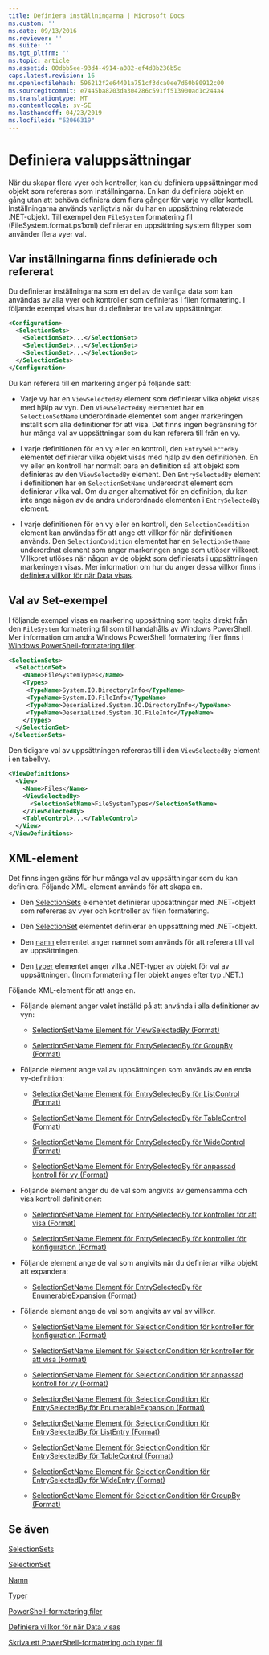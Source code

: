 ```yaml
---
title: Definiera inställningarna | Microsoft Docs
ms.custom: ''
ms.date: 09/13/2016
ms.reviewer: ''
ms.suite: ''
ms.tgt_pltfrm: ''
ms.topic: article
ms.assetid: 00dbb5ee-93d4-4914-a082-ef4d8b236b5c
caps.latest.revision: 16
ms.openlocfilehash: 596212f2e64401a751cf3dca0ee7d60b80912c00
ms.sourcegitcommit: e7445ba8203da304286c591ff513900ad1c244a4
ms.translationtype: MT
ms.contentlocale: sv-SE
ms.lasthandoff: 04/23/2019
ms.locfileid: "62066319"
---
```

# <a name="defining-selection-sets"></a>Definiera valuppsättningar

När du skapar flera vyer och kontroller, kan du definiera uppsättningar med objekt som refereras som inställningarna. En kan du definiera objekt en gång utan att behöva definiera dem flera gånger för varje vy eller kontroll. Inställningarna används vanligtvis när du har en uppsättning relaterade .NET-objekt. Till exempel den `FileSystem` formatering fil (FileSystem.format.ps1xml) definierar en uppsättning system filtyper som använder flera vyer val.

## <a name="where-selection-sets-are-defined-and-referenced"></a>Var inställningarna finns definierade och refererat

Du definierar inställningarna som en del av de vanliga data som kan användas av alla vyer och kontroller som definieras i filen formatering. I följande exempel visas hur du definierar tre val av uppsättningar.

```xml
<Configuration>
  <SelectionSets>
    <SelectionSet>...</SelectionSet>
    <SelectionSet>...</SelectionSet>
    <SelectionSet>...</SelectionSet>
  </SelectionSets>
</Configuration>
```

Du kan referera till en markering anger på följande sätt:

- Varje vy har en `ViewSelectedBy` element som definierar vilka objekt visas med hjälp av vyn. Den `ViewSelectedBy` elementet har en `SelectionSetName` underordnade elementet som anger markeringen inställt som alla definitioner för att visa. Det finns ingen begränsning för hur många val av uppsättningar som du kan referera till från en vy.

- I varje definitionen för en vy eller en kontroll, den `EntrySelectedBy` elementet definierar vilka objekt visas med hjälp av den definitionen. En vy eller en kontroll har normalt bara en definition så att objekt som definieras av den `ViewSelectedBy` element. Den `EntrySelectedBy` element i definitionen har en `SelectionSetName` underordnat element som definierar vilka val. Om du anger alternativet för en definition, du kan inte ange någon av de andra underordnade elementen i `EntrySelectedBy` element.

- I varje definitionen för en vy eller en kontroll, den `SelectionCondition` element kan användas för att ange ett villkor för när definitionen används. Den `SelectionCondition` elementet har en `SelectionSetName` underordnat element som anger markeringen ange som utlöser villkoret. Villkoret utlöses när någon av de objekt som definierats i uppsättningen markeringen visas. Mer information om hur du anger dessa villkor finns i [definiera villkor för när Data visas](./defining-conditions-for-displaying-data.md).

## <a name="selection-set-example"></a>Val av Set-exempel

I följande exempel visas en markering uppsättning som tagits direkt från den `FileSystem` formatering fil som tillhandahålls av Windows PowerShell. Mer information om andra Windows PowerShell formatering filer finns i [Windows PowerShell-formatering filer](./powershell-formatting-files.md).

```xml
<SelectionSets>
  <SelectionSet>
    <Name>FileSystemTypes</Name>
    <Types>
     <TypeName>System.IO.DirectoryInfo</TypeName>
     <TypeName>System.IO.FileInfo</TypeName>
     <TypeName>Deserialized.System.IO.DirectoryInfo</TypeName>
     <TypeName>Deserialized.System.IO.FileInfo</TypeName>
    </Types>
  </SelectionSet>
</SelectionSets>
```

Den tidigare val av uppsättningen refereras till i den `ViewSelectedBy` element i en tabellvy.

```xml
<ViewDefinitions>
  <View>
    <Name>Files</Name>
    <ViewSelectedBy>
      <SelectionSetName>FileSystemTypes</SelectionSetName>
    </ViewSelectedBy>
    <TableControl>...</TableControl>
  </View>
</ViewDefinitions>

```

## <a name="xml-elements"></a>XML-element

 Det finns ingen gräns för hur många val av uppsättningar som du kan definiera. Följande XML-element används för att skapa en.

- Den [SelectionSets](./selectionsets-element-format.md) elementet definierar uppsättningar med .NET-objekt som refereras av vyer och kontroller av filen formatering.

- Den [SelectionSet](./selectionset-element-format.md) elementet definierar en uppsättning med .NET-objekt.

- Den [namn](./name-element-for-selectionset-format.md) elementet anger namnet som används för att referera till val av uppsättningen.

- Den [typer](./types-element-for-selectionset-format.md) elementet anger vilka .NET-typer av objekt för val av uppsättningen. (Inom formatering filer objekt anges efter typ .NET.)

 Följande XML-element för att ange en.

- Följande element anger valet inställd på att använda i alla definitioner av vyn:

    - [SelectionSetName Element för ViewSelectedBy (Format)](./selectionsetname-element-for-viewselectedby-format.md)

    - [SelectionSetName Element för EntrySelectedBy för GroupBy (Format)](./selectionsetname-element-for-entryselectedby-for-groupby-format.md)

- Följande element ange val av uppsättningen som används av en enda vy-definition:

    - [SelectionSetName Element för EntrySelectedBy för ListControl (Format)](./selectionsetname-element-for-entryselectedby-for-listcontrol-format.md)

    - [SelectionSetName Element för EntrySelectedBy för TableControl (Format)](./selectionsetname-element-for-entryselectedby-for-tablecontrol-format.md)

    - [SelectionSetName Element för EntrySelectedBy för WideControl (Format)](./selectionsetname-element-for-entryselectedby-for-widecontrol-format.md)

    - [SelectionSetName Element för EntrySelectedBy för anpassad kontroll för vy (Format)](./selectionsetname-element-for-entryselectedby-for-customcontrol-for-view-format.md)

- Följande element anger du de val som angivits av gemensamma och visa kontroll definitioner:

    - [SelectionSetName Element för EntrySelectedBy för kontroller för att visa (Format)](./selectionsetname-element-for-entryselectedby-for-controls-for-view-format.md)

    - [SelectionSetName Element för EntrySelectedBy för kontroller för konfiguration (Format)](./selectionsetname-element-for-entryselectedby-for-controls-for-configuration-format.md)

- Följande element ange de val som angivits när du definierar vilka objekt att expandera:

    - [SelectionSetName Element för EntrySelectedBy för EnumerableExpansion (Format)](./selectionsetname-element-for-entryselectedby-for-enumerableexpansion-format.md)

- Följande element ange de val som angivits av val av villkor.

    - [SelectionSetName Element för SelectionCondition för kontroller för konfiguration (Format)](./selectionsetname-element-for-selectioncondition-for-controls-for-configuration-format.md)

    - [SelectionSetName Element för SelectionCondition för kontroller för att visa (Format)](./selectionsetname-element-for-selectioncondition-for-controls-for-view-format.md)

    - [SelectionSetName Element för SelectionCondition för anpassad kontroll för vy (Format)](./selectionsetname-element-for-selectioncondition-for-customcontrol-for-view-format.md)

    - [SelectionSetName Element för SelectionCondition för EntrySelectedBy för EnumerableExpansion (Format)](./selectionsetname-element-for-selectioncondition-for-entryselectedby-for-enumerableexpansion-format.md)

    - [SelectionSetName Element för SelectionCondition för EntrySelectedBy för ListEntry (Format)](./selectionsetname-element-for-selectioncondition-for-entryselectedby-for-listentry-format.md)

    - [SelectionSetName Element för SelectionCondition för EntrySelectedBy för TableControl (Format)](./selectionsetname-element-for-selectioncondition-for-entryselectedby-for-tablecontrol-format.md)

    - [SelectionSetName Element för SelectionCondition för EntrySelectedBy för WideEntry (Format)](./selectionsetname-element-for-selectioncondition-for-entryselectedby-for-wideentry-format.md)

    - [SelectionSetName Element för SelectionCondition för GroupBy (Format)](./selectionsetname-element-for-selectioncondition-for-groupby-format.md)

## <a name="see-also"></a>Se även

[SelectionSets](./selectionsets-element-format.md)

[SelectionSet](./selectionset-element-format.md)

[Namn](./name-element-for-selectionset-format.md)

[Typer](./types-element-for-selectionset-format.md)

[PowerShell-formatering filer](./powershell-formatting-files.md)

[Definiera villkor för när Data visas](./defining-conditions-for-displaying-data.md)

[Skriva ett PowerShell-formatering och typer fil](./writing-a-powershell-formatting-file.md)
